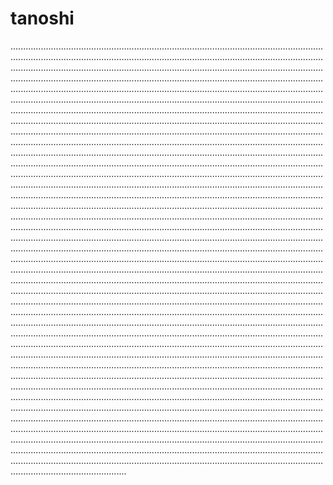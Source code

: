 # tanoshi

..............................................................................................................................................................................................................................................................................................................................................................................................................................................................................................................................................................................................................................................................................................................................................................................................................................................................................................................................................................................................................................................................................................................................................................................................................................................................................................................................................................................................................................................................................................................................................................................................................................................................................................................................................................................................................................................................................................................................................................................................................................................................................................................................................................................................................................................................................................................................................................................................................................................................................................................................................................................................................................................................................................................................................................................................................................................................................................................................................................................................................................................................................................................................................................................................................................................................................................................................................................................................................................................................................................................................................................................................................................................................................................................................................................................................................................................................................................................................................................................................................................................................................................................................................................................................................................................................................................................................................................................................................................................................................................................................................................................................................................................................................................................................................................................................................................................................................................................................................................................................................................................................................................................................................................................................................